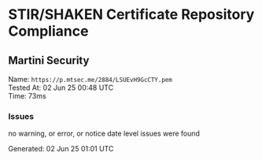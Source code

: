 # STIR/SHAKEN Certificate Repository Compliance

## Martini Security

Name: `https://p.mtsec.me/2884/LSUEvH9GcCTY.pem`\
Tested At: 02 Jun 25 00:48 UTC\
Time: 73ms

### Issues

no warning, or error, or notice date level issues were found

Generated: 02 Jun 25 01:01 UTC